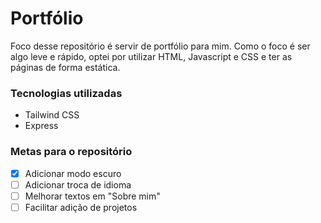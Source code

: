 # Portfólio

Foco desse repositório é servir de portfólio para mim.
Como o foco é ser algo leve e rápido, optei por utilizar HTML, Javascript e CSS e ter as páginas de forma estática.

### Tecnologias utilizadas
 - Tailwind CSS
 - Express

### Metas para o repositório
 - [x] Adicionar modo escuro
 - [ ] Adicionar troca de idioma
 - [ ] Melhorar textos em "Sobre mim"
 - [ ] Facilitar adição de projetos
